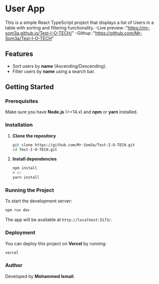# User App

This is a simple React TypeScript project that displays a list of Users in a table with sorting and filtering functionality.
-Live preview :"https://mr-som3a.github.io/Test-I-O-TECH/"
-Githup :"https://github.com/Mr-Som3a/Test-I-O-TECH"
## Features
- Sort users by **name** (Ascending/Descending).
- Filter users by **name** using a search bar.

## Getting Started

### Prerequisites
Make sure you have **Node.js** (>=14.x) and **npm** or **yarn** installed.

### Installation
1. **Clone the repository**
   ```sh
   git clone https://github.com/Mr-Som3a/Test-I-O-TECH.git
   cd Test-I-O-TECH.git
   ```
2. **Install dependencies**
   ```sh
   npm install
   # or
   yarn install
   ```

### Running the Project
To start the development server:
```sh
npm run dev
```
The app will be available at `http://localhost:5173/`.


### Deployment
You can deploy this project on **Vercel** by running:
```sh
vercel
```





### Author
Developed by **Mohammed Ismail**.

